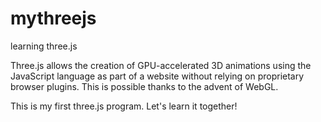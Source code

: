 # mythreejs
learning three.js 

Three.js allows the creation of GPU-accelerated 3D animations using the JavaScript language as part of a website without relying on proprietary browser plugins. This is possible thanks to the advent of WebGL.

This is my first three.js program. Let's learn it together!
